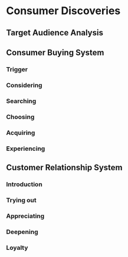 # Consumer Discoveries

## Target Audience Analysis

## Consumer Buying System
### Trigger
### Considering
### Searching
### Choosing
### Acquiring
### Experiencing

## Customer Relationship System
### Introduction
### Trying out
### Appreciating
### Deepening
### Loyalty